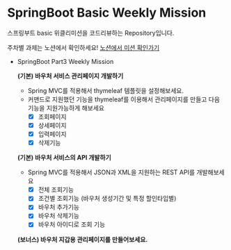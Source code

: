 # SpringBoot Basic Weekly Mission
스프링부트 basic 위클리미션을 코드리뷰하는 Repository입니다.

주차별 과제는 노션에서 확인하세요!
[노션에서 미션 확인가기](https://www.notion.so/backend-devcourse/Part1-3-38f57acca0dd490db11393701417943a)

- SpringBoot Part3 Weekly Mission

  **(기본) 바우처 서비스 관리페이지 개발하기**

    - Spring MVC를 적용해서 thymeleaf 템플릿을 설정해보세요.
    - 커맨드로 지원했던 기능을 thymeleaf를 이용해서 관리페이지를 만들고 다음 기능을 지원가능하게 해보세요
        - [x]  조회페이지
        - [x]  상세페이지
        - [x]  입력페이지
        - [x]  삭제기능

  **(기본) 바우처 서비스의 API 개발하기**

    - Spring MVC를 적용해서 JSON과 XML을 지원하는 REST API를 개발해보세요
        - [x]  전체 조회기능
        - [x]  조건별 조회기능 (바우처 생성기간 및 특정 할인타입별)
        - [x]  바우처 추가기능
        - [x]  바우처 삭제기능
        - [x]  바우처 아이디로 조회 기능

  **(보너스) 바우처 지갑용 관리페이지를 만들어보세요.**